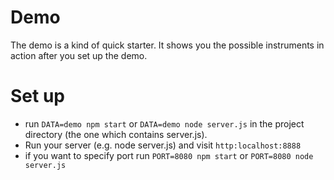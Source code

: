 # Demo

The demo is a kind of quick starter. It shows you the possible instruments in action after you set up the demo.

# Set up #

- run `DATA=demo npm start` or `DATA=demo node server.js` in the project directory (the one which contains server.js).
- Run your server (e.g. node server.js) and visit `http:localhost:8888`
- if you want to specify port run `PORT=8080 npm start` or `PORT=8080 node server.js`
